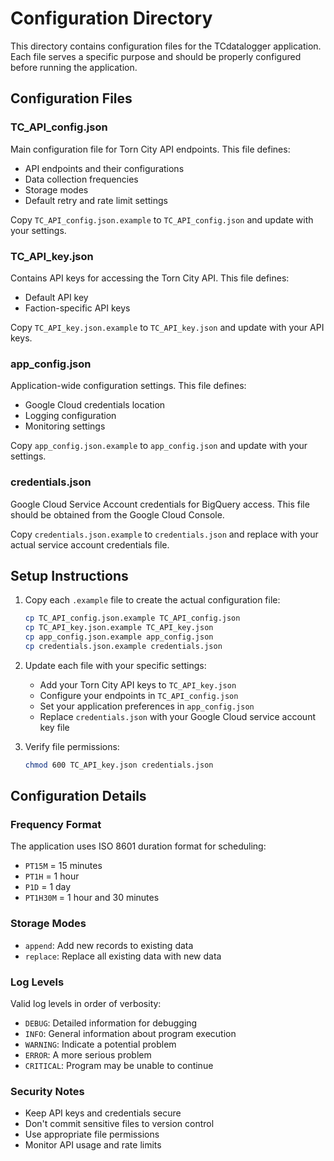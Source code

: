 # Configuration Directory

This directory contains configuration files for the TCdatalogger application. Each file serves a specific purpose and should be properly configured before running the application.

## Configuration Files

### TC_API_config.json
Main configuration file for Torn City API endpoints. This file defines:
- API endpoints and their configurations
- Data collection frequencies
- Storage modes
- Default retry and rate limit settings

Copy `TC_API_config.json.example` to `TC_API_config.json` and update with your settings.

### TC_API_key.json
Contains API keys for accessing the Torn City API. This file defines:
- Default API key
- Faction-specific API keys

Copy `TC_API_key.json.example` to `TC_API_key.json` and update with your API keys.

### app_config.json
Application-wide configuration settings. This file defines:
- Google Cloud credentials location
- Logging configuration
- Monitoring settings

Copy `app_config.json.example` to `app_config.json` and update with your settings.

### credentials.json
Google Cloud Service Account credentials for BigQuery access. This file should be obtained from the Google Cloud Console.

Copy `credentials.json.example` to `credentials.json` and replace with your actual service account credentials file.

## Setup Instructions

1. Copy each `.example` file to create the actual configuration file:
   ```bash
   cp TC_API_config.json.example TC_API_config.json
   cp TC_API_key.json.example TC_API_key.json
   cp app_config.json.example app_config.json
   cp credentials.json.example credentials.json
   ```

2. Update each file with your specific settings:
   - Add your Torn City API keys to `TC_API_key.json`
   - Configure your endpoints in `TC_API_config.json`
   - Set your application preferences in `app_config.json`
   - Replace `credentials.json` with your Google Cloud service account key file

3. Verify file permissions:
   ```bash
   chmod 600 TC_API_key.json credentials.json
   ```

## Configuration Details

### Frequency Format
The application uses ISO 8601 duration format for scheduling:
- `PT15M` = 15 minutes
- `PT1H` = 1 hour
- `P1D` = 1 day
- `PT1H30M` = 1 hour and 30 minutes

### Storage Modes
- `append`: Add new records to existing data
- `replace`: Replace all existing data with new data

### Log Levels
Valid log levels in order of verbosity:
- `DEBUG`: Detailed information for debugging
- `INFO`: General information about program execution
- `WARNING`: Indicate a potential problem
- `ERROR`: A more serious problem
- `CRITICAL`: Program may be unable to continue

### Security Notes
- Keep API keys and credentials secure
- Don't commit sensitive files to version control
- Use appropriate file permissions
- Monitor API usage and rate limits 